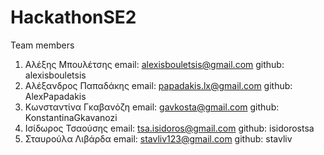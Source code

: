 # HackathonSE2

Team members
1. Αλέξης Μπουλέτσης
   email: alexisbouletsis@gmail.com
   github: alexisbouletsis
2. Αλέξανδρος Παπαδάκης
     email: papadakis.lx@gmail.com
     github: AlexPapadakis
3. Κωνσταντίνα Γκαβανόζη
     email: gavkosta@gmail.com
     github: KonstantinaGkavanozi
4. Ισίδωρος Τσαούσης
     email: tsa.isidoros@gmail.com
     github: isidorostsa
5. Σταυρούλα Λιβάρδα
     email: stavliv123@gmail.com
     github: stavliv
